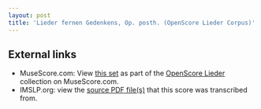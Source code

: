 ```yaml
---
layout: post
title: 'Lieder fernen Gedenkens, Op. posth. (OpenScore Lieder Corpus)'
---
```


## External links

- MuseScore.com: View [this set] as part of the [OpenScore Lieder] collection on MuseScore.com.
- IMSLP.org: view the [source PDF file(s)][IMSLP] that this score was transcribed from.

[IMSLP]: https://imslp.org/wiki/Special:ReverseLookup/86859
[this set]: https://musescore.com/openscore-lieder-corpus/sets/5106920
[OpenScore Lieder]: https://musescore.com/openscore-lieder-corpus
